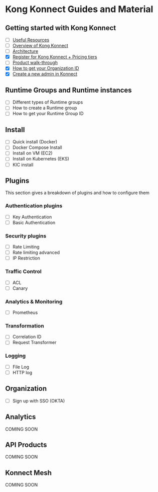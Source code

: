 # Kong Konnect Guides and Material

## Getting started with Kong Konnect

- [ ] [Useful Resources](./getting-started/useful-resources/)
- [ ] [Overview of Kong Konnect](./getting-started/overview-konnect/)
- [ ] [Architecture](./getting-started/konnect-architecture/)
- [x] [Register for Kong Konnect + Pricing tiers](./getting-started/register-for-konnect/)
- [ ] [Product walk-through](./getting-started/product-walk-through/)
- [x] [How to get your Organization ID](./getting-started/get-konnect-org-id)
- [x] [Create a new admin in Konnect](./getting-started/create-a-new-admin/)

## Runtime Groups and Runtime instances

- [ ] Different types of Runtime groups
- [ ] How to create a Runtime group
- [ ] How to get your Runtime Group ID

## Install

- [ ] Quick install (Docker)
- [ ] Docker Compose Install
- [ ] Install on VM (EC2)
- [ ] Install on Kubernetes (EKS)
- [ ] KIC install

## Plugins

This section gives a breakdown of plugins and how to configure them

### Authentication plugins

- [ ] Key Authentication
- [ ] Basic Authentication

### Security plugins

- [ ] Rate Limiting
- [ ] Rate limiting advanced
- [ ] IP Restriction

### Traffic Control

- [ ] ACL
- [ ] Canary

### Analytics & Monitoring

- [ ] Prometheus

### Transformation

- [ ] Correlation ID
- [ ] Request Transformer

### Logging

- [ ] File Log
- [ ] HTTP log

## Organization

- [ ] Sign up with SSO (OKTA)

## Analytics

COMING SOON

## API Products

COMING SOON

## Konnect Mesh

COMING SOON